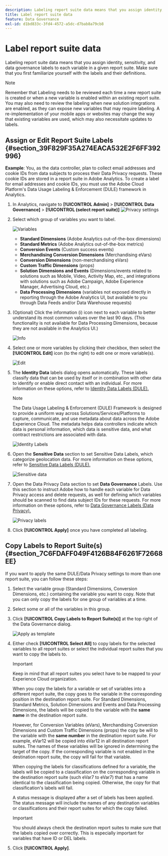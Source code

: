 ```yaml
---
description: Labeling report suite data means that you assign identity, sensitivity, and data governance labels to each variable in a given report suite.
title: Label report suite data
feature: Data Governance
exl-id: d1bd833c-3fd4-4572-a5dc-d7bab8a79cb8
---
```

# Label report suite data

Labeling report suite data means that you assign identity, sensitivity, and data governance labels to each variable in a given report suite. Make sure that you first familiarize yourself with the labels and their definitions.

>[!NOTE]
>
>Remember that Labeling needs to be reviewed each time a new report suite is created or when a new variable is enabled within an existing report suite. You may also need to review the labeling when new solution integrations are enabled, as they can expose new variables that may require labeling. A re-implementation of your mobile apps or websites may change the way that existing variables are used, which may also necessitate updates to labels.

## Assign or Edit Report Suite Labels {#section_39F829F35A274EACA532E2F6FF392996}

**Example**: You, as the data controller, plan to collect email addresses and cookie IDs from data subjects to process their Data Privacy requests. These cookie IDs are stored in a report suite in Adobe Analytics. To create a label for email addresses and cookie IDs, you must use the Adobe Cloud Platform's Data Usage Labeling & Enforcement (DULE) framework in Analytics.

1. In Analytics, navigate to **[!UICONTROL Admin]** > **[!UICONTROL Data Governance]** > **[!UICONTROL (select report suite)]** ![Privacy settings](assets/privacy_rs_settings.png)

1. Select which group of variables you want to label.

   ![Variables](assets/variables.png)

   * **Standard Dimensions** (Adobe Analytics out-of-the-box dimensions)
   * **Standard Metrics** (Adobe Analytics out-of-the-box metrics)
   * **Conversion Events** (Custom success events)
   * **Merchandising Conversion Dimensions** (Merchandising eVars)
   * **Conversion Dimensions** (non-merchandising eVars)
   * **Custom Traffic Dimensions** (props)
   * **Solution Dimensions and Events** (Dimensions/events related to solutions such as Mobile, Video, Activity Map, etc., and integrations with solutions such as Adobe Campaign, Adobe Experience Manager, Advertising Cloud, etc.)
   * **Data Processing Dimensions** (variables not exposed directly in reporting through the Adobe Analytics UI, but available to you through Data Feeds and/or Data Warehouse requests)

1. (Optional) Click the information (i) icon next to each variable to better understand its most common values over the last 90 days. (This functionality is not available for Data Processing Dimensions, because they are not available in the Analytics UI.)

   ![Info](assets/info.png)

1. Select one or more variables by clicking their checkbox, then select the **[!UICONTROL Edit]** icon (to the right) to edit one or more variable(s).

   ![Edit](assets/edit.png)

1. The **Identity Data** labels dialog opens automatically. These labels classify data that can be used by itself or in combination with other data to identify or enable direct contact with an individual. For more information on these options, refer to [Identity Data Labels (DULE).](/help/admin/c-data-governance/gdpr-labels.md#identity-data-labels)

   >[!NOTE]
   >
   >The Data Usage Labeling & Enforcement (DULE) Framework is designed to provide a uniform way across Solutions/Services/Platforms to capture, communicate, and use metadata about data across the Adobe Experience Cloud. The metadata helps data controllers indicate which data is personal information, which data is sensitive data, and what contract restrictions are associated with data.

   ![Identity Labels](assets/identity_labels.png)

1. Open the **Sensitive Data** section to set Sensitive Data Labels, which categorize geolocation data. For more information on these options, refer to [Sensitive Data Labels (DULE).](/help/admin/c-data-governance/gdpr-labels.md#sensitive-data-labels)

   ![Sensitive data](assets/sensitive_data.png)

1. Open the Data Privacy Data section to set **Data Governance** Labels. Use this section to instruct Adobe how to handle each variable for Data Privacy access and delete requests, as well for defining which variables should be scanned to find data subject IDs for these requests. For more information on these options, refer to [Data Governance Labels (Data Privacy).](/help/admin/c-data-governance/gdpr-labels.md#data-governance-labels)

   ![Privacy labels](assets/privacy_labels.png)

1. Click **[!UICONTROL Apply]** once you have completed all labeling.

## Copy Labels to Report Suite(s) {#section_7C6FDAFF049F4126B84F6261F72668EE}

If you want to apply the same DULE/Data Privacy settings to more than one report suite, you can follow these steps:

1. Select the variable group (Standard Dimensions, Conversion Dimensions, etc.) containing the variable you want to copy. Note that you can only copy the labels for one group of variables at a time.
1. Select some or all of the variables in this group.
1. Click **[!UICONTROL Copy Labels to Report Suite(s)]** at the top right of the Data Governance dialog.

   ![Apply as template](assets/apply_as_template.png)

1. Either check **[!UICONTROL Select All]** to copy labels for the selected variables to all report suites or select the individual report suites that you want to copy the labels to.

   >[!IMPORTANT]
   >
   >Keep in mind that all report suites you select have to be mapped to your Experience Cloud organization.

   When you copy the labels for a variable or set of variables into a different report suite, the copy goes to the variable in the corresponding position in the destination report suite. For Standard Dimensions, Standard Metrics, Solution Dimensions and Events and Data Processing Dimensions, the labels will be copied to the variable with the **same name** in the destination report suite.

   However, for Conversion Variables (eVars), Merchandising Conversion Dimensions and Custom Traffic Dimensions (props) the copy be will to the variable with the **same number** in the destination report suite. For example, eVar12 will be copied into eVar12 in all destination report suites. The names of these variables will be ignored in determining the target of the copy. If the corresponding variable is not enabled in the destination report suite, the copy will fail for that variable.

   When copying the labels for classifications defined for a variable, the labels will be copied to a classification on the corresponding variable in the destination report suite (such eVar7 to eVar7) that has a name identical to the classification being copied. Otherwise, the copy for that classification's labels will fail.

   A status message is displayed after a set of labels has been applied. The status message will include the names of any destination variables or classifications and their report suites for which the copy failed.

   >[!IMPORTANT]
   >
   >You should always check the destination report suites to make sure that the labels copied over correctly. This is especially important for variables that have ID or DEL labels.

1. Click **[!UICONTROL Apply]**.

